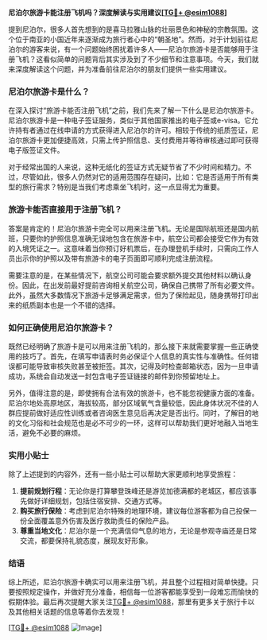 **尼泊尔旅游卡能注册飞机吗？深度解读与实用建议[[TG💪+ @esim1088](https://t.me/s/esim1088)]**

提到尼泊尔，很多人首先想到的是喜马拉雅山脉的壮丽景色和神秘的宗教氛围。这个位于南亚的小国近年来逐渐成为旅行者心中的“朝圣地”。然而，对于计划前往尼泊尔的游客来说，有一个问题始终困扰着许多人——尼泊尔旅游卡是否能够用于注册飞机？这看似简单的问题背后其实涉及到了不少细节和注意事项。今天，我们就来深度解读这个问题，并为准备前往尼泊尔的朋友们提供一些实用建议。

### 尼泊尔旅游卡是什么？

在深入探讨“旅游卡能否注册飞机”之前，我们先来了解一下什么是尼泊尔旅游卡。尼泊尔旅游卡是一种电子签证服务，类似于其他国家推出的电子签或e-visa。它允许持有者通过在线申请的方式获得进入尼泊尔的许可。相较于传统的纸质签证，尼泊尔旅游卡更加便捷高效，只需上传护照信息、支付费用并等待审核通过即可获得电子版签证文件。

对于经常出国的人来说，这种无纸化的签证方式无疑节省了不少时间和精力。不过，尽管如此，很多人仍然对它的适用范围存在疑问，比如：它是否适用于所有类型的旅行需求？特别是当我们考虑乘坐飞机时，这一点显得尤为重要。

### 旅游卡能否直接用于注册飞机？

答案是肯定的！尼泊尔旅游卡完全可以用来注册飞机。无论是国际航班还是国内航班，只要你的护照信息准确无误地包含在旅游卡中，航空公司都会接受它作为有效的入境凭证之一。这意味着当你预订好机票后，在办理登机手续时，只需向工作人员出示你的护照以及带有旅游卡的电子页面即可顺利完成注册流程。

需要注意的是，在某些情况下，航空公司可能会要求额外提交其他材料以确认身份。因此，在出发前最好提前咨询相关航空公司，确保自己携带了所有必要文件。此外，虽然大多数情况下旅游卡足够满足需求，但为了保险起见，随身携带打印出来的纸质副本也是一个不错的选择。

### 如何正确使用尼泊尔旅游卡？

既然已经明确了旅游卡是可以用来注册飞机的，那么接下来就需要掌握一些正确使用的技巧了。首先，在填写申请表时务必保证个人信息的真实性与准确性。任何错误都可能导致审核失败甚至被拒签。其次，记得及时检查邮箱状态，因为一旦申请成功，系统会自动发送一封包含电子签证链接的邮件到你预留地址上。

另外，值得注意的是，即使拥有合法有效的旅游卡，也不能忽视健康方面的准备。尼泊尔地处高原地区，海拔较高，部分区域氧气含量较低，因此身体状况不佳的人群应提前做好适应性训练或者咨询医生意见后再决定是否出行。同时，了解目的地的文化习俗和社会规范也是必不可少的一环，这样可以帮助我们更好地融入当地生活，避免不必要的麻烦。

### 实用小贴士

除了上述提到的内容外，还有一些小贴士可以帮助大家更顺利地享受旅程：

1. **提前规划行程**：无论你是打算攀登珠峰还是游览加德满都的老城区，都应该事先做好详细规划，包括住宿安排、交通方式等。
2. **购买旅行保险**：考虑到尼泊尔特殊的地理环境，建议每位游客都为自己投保一份全面覆盖意外伤害及医疗救助责任的保险产品。
3. **尊重当地文化**：尼泊尔是一个充满信仰气息的地方，无论是参观寺庙还是日常交流，都要保持礼貌态度，展现友好形象。

### 结语

综上所述，尼泊尔旅游卡确实可以用来注册飞机，并且整个过程相对简单快捷。只要按照规定操作，并做好充分准备，相信每一位游客都能享受到一段难忘而愉快的假期体验。最后再次提醒大家关注[TG💪+ @esim1088](https://t.me/s/esim1088)，那里有更多关于旅行卡以及其他相关话题的信息等着你去发现！

[[TG💪+ @esim1088](https://t.me/s/esim1088) ![Image](https://i.postimg.cc/4NQfJmqS/Snipaste-2025-05-13-00-14-12.png)]